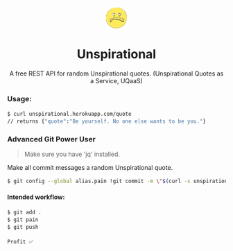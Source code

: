 <p align="center"><img src="assets/images/icon.png" alt="Sangbok Logo" height="50px" /></p>

<h1 align="center">
   Unspirational
</h1>
<p align="center">A free REST API for random Unspirational quotes. (Unspirational Quotes as a Service, UQaaS)</p>

<h3>Usage:</h3>

```zsh
$ curl unspirational.herokuapp.com/quote
// returns {"quote":"Be yourself. No one else wants to be you."}
```

<h3>Advanced Git Power User</h3>

> Make sure you have 'jq' installed.

Make all commit messages a random Unspirational quote.

```zsh
$ git config --global alias.pain !git commit -m \"$(curl -s unspirational.herokuapp.com/quote | jq -r '.quote')\"
```

<h4>Intended workflow:</h4>

```zsh
$ git add .
$ git pain
$ git push

Profit ✅
```
